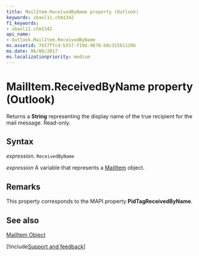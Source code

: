 ```yaml
---
title: MailItem.ReceivedByName property (Outlook)
keywords: vbaol11.chm1342
f1_keywords:
- vbaol11.chm1342
api_name:
- Outlook.MailItem.ReceivedByName
ms.assetid: 7b57ffcd-b557-f19d-9870-b8c31561120b
ms.date: 06/08/2017
ms.localizationpriority: medium
---
```



# MailItem.ReceivedByName property (Outlook)

Returns a **String** representing the display name of the true recipient for the mail message. Read-only.


## Syntax

_expression_. `ReceivedByName`

_expression_ A variable that represents a [MailItem](Outlook.MailItem.md) object.


## Remarks

This property corresponds to the MAPI property **PidTagReceivedByName**.


## See also


[MailItem Object](Outlook.MailItem.md)

[!include[Support and feedback](~/includes/feedback-boilerplate.md)]